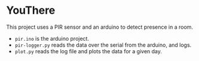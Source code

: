 # YouThere

This project uses a PIR sensor and an arduino to detect presence in a room.

* `pir.ino` is the arduino project.
* `pir-logger.py` reads the data over the serial from the arduino, and logs.
* `plot.py` reads the log file and plots the data for a given day.
